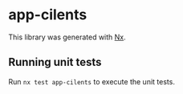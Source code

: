# app-cilents

This library was generated with [Nx](https://nx.dev).

## Running unit tests

Run `nx test app-cilents` to execute the unit tests.
